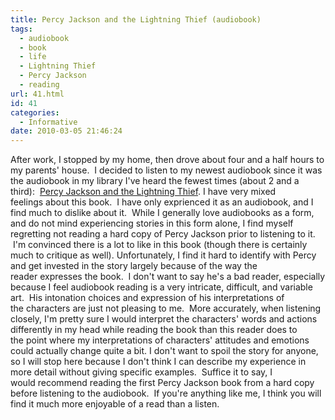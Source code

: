 ```yaml
---
title: Percy Jackson and the Lightning Thief (audiobook)
tags:
  - audiobook
  - book
  - life
  - Lightning Thief
  - Percy Jackson
  - reading
url: 41.html
id: 41
categories:
  - Informative
date: 2010-03-05 21:46:24
---
```


After work, I stopped by my home, then drove about four and a half hours to my parents' house.  I decided to listen to my newest audiobook since it was the audiobook in my library I've heard the fewest times (about 2 and a third):  [Percy Jackson and the Lightning Thief](http://www.goodreads.com/book/show/113264.The_Lightning_Thief). I have very mixed feelings about this book.  I have only exprienced it as an audiobook, and I find much to dislike about it.  While I generally love audiobooks as a form, and do not mind experiencing stories in this form alone, I find myself regretting not reading a hard copy of Percy Jackson prior to listening to it.  I'm convinced there is a lot to like in this book (though there is certainly much to critique as well). Unfortunately, I find it hard to identify with Percy and get invested in the story largely because of the way the reader expresses the book.  I don't want to say he's a bad reader, especially because I feel audiobook reading is a very intricate, difficult, and variable art.  His intonation choices and expression of his interpretations of the characters are just not pleasing to me.  More accurately, when listening closely, I'm pretty sure I would interpret the characters' words and actions differently in my head while reading the book than this reader does to the point where my interpretations of characters' attitudes and emotions could actually change quite a bit. I don't want to spoil the story for anyone, so I will stop here because I don't think I can describe my experience in more detail without giving specific examples.  Suffice it to say, I would recommend reading the first Percy Jackson book from a hard copy before listening to the audiobook.  If you're anything like me, I think you will find it much more enjoyable of a read than a listen.